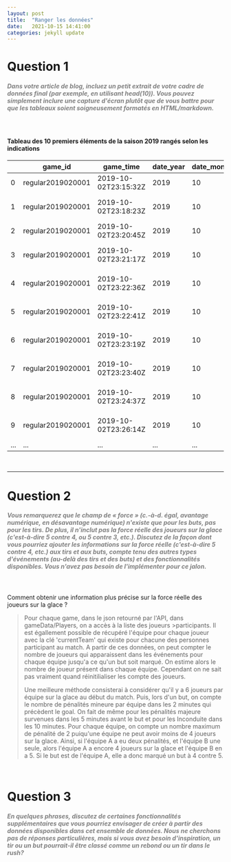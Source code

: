 ```yaml
---
layout: post
title:  "Ranger les données"
date:   2021-10-15 14:41:00
categories: jekyll update
---
```


# Question 1

##### <span style="color:grey">Dans votre article de blog, incluez un petit extrait de votre cadre de données final (par exemple, en utilisant head(10)). Vous pouvez simplement inclure une capture d'écran plutôt que de vous battre pour que les tableaux soient soigneusement formatés en HTML/markdown.</span>

<br> 

####  Tableau des 10 premiers éléments de la saison 2019 rangés selon les indications


|   | game_id           | game_time            | date_year | date_month | date_day | period_time | which_period | period_type | event_type | is_goal | shot_type  | strength | team_id | team_name           | team_link        | team_tri_code | shooter_name     | goalie_name       | rink_side | coord_x | coord_y |
|---|-------------------|----------------------|-----------|------------|----------|-------------|--------------|-------------|------------|---------|------------|----------|---------|---------------------|------------------|---------------|------------------|-------------------|-----------|---------|---------|
| 0 | regular2019020001 | 2019-10-02T23:15:32Z | 2019      | 10         | 2        | 00:25       | 1            | REGULAR     | Goal       | True    | Tip-In     | Even     | 9       | Ottawa Senators     | /api/v1/teams/9  | OTT           | Brady Tkachuk    | Frederik Andersen | left      | 85.0    | -1.0    |
| 1 | regular2019020001 | 2019-10-02T23:18:23Z | 2019      | 10         | 2        | 01:31       | 1            | REGULAR     | Shot       | False   | Snap Shot  |          | 10      | Toronto Maple Leafs | /api/v1/teams/10 | TOR           | Morgan Rielly    | Craig Anderson    | right     | -32.0   | -2.0    |
| 2 | regular2019020001 | 2019-10-02T23:20:45Z | 2019      | 10         | 2        | 03:23       | 1            | REGULAR     | Shot       | False   | Snap Shot  |          | 9       | Ottawa Senators     | /api/v1/teams/9  | OTT           | Dylan DeMelo     | Frederik Andersen | left      | 63.0    | -6.0    |
| 3 | regular2019020001 | 2019-10-02T23:21:17Z | 2019      | 10         | 2        | 03:56       | 1            | REGULAR     | Shot       | False   | Wrist Shot |          | 10      | Toronto Maple Leafs | /api/v1/teams/10 | TOR           | Morgan Rielly    | Craig Anderson    | right     | -59.0   | -20.0   |
| 4 | regular2019020001 | 2019-10-02T23:22:36Z | 2019      | 10         | 2        | 04:47       | 1            | REGULAR     | Shot       | False   | Slap Shot  |          | 10      | Toronto Maple Leafs | /api/v1/teams/10 | TOR           | Tyson Barrie     | Craig Anderson    | right     | -42.0   | -29.0   |
| 5 | regular2019020001 | 2019-10-02T23:22:41Z | 2019      | 10         | 2        | 04:53       | 1            | REGULAR     | Shot       | False   | Slap Shot  |          | 10      | Toronto Maple Leafs | /api/v1/teams/10 | TOR           | Tyson Barrie     | Craig Anderson    | right     | -52.0   | -7.0    |
| 6 | regular2019020001 | 2019-10-02T23:23:19Z | 2019      | 10         | 2        | 05:31       | 1            | REGULAR     | Shot       | False   | Wrist Shot |          | 10      | Toronto Maple Leafs | /api/v1/teams/10 | TOR           | Cody Ceci        | Craig Anderson    | right     | -38.0   | 38.0    |
| 7 | regular2019020001 | 2019-10-02T23:23:40Z | 2019      | 10         | 2        | 05:52       | 1            | REGULAR     | Shot       | False   | Wrist Shot |          | 10      | Toronto Maple Leafs | /api/v1/teams/10 | TOR           | Andreas Johnsson | Craig Anderson    | right     | -76.0   | -14.0   |
| 8 | regular2019020001 | 2019-10-02T23:24:37Z | 2019      | 10         | 2        | 06:02       | 1            | REGULAR     | Shot       | False   | Slap Shot  |          | 10      | Toronto Maple Leafs | /api/v1/teams/10 | TOR           | Mitchell Marner  | Craig Anderson    | right     | -63.0   | -31.0   |
| 9 | regular2019020001 | 2019-10-02T23:26:14Z | 2019      | 10         | 2        | 07:11       | 1            | REGULAR     | Shot       | False   | Tip-In     |          | 10      | Toronto Maple Leafs | /api/v1/teams/10 | TOR           | William Nylander | Craig Anderson    | right     | -78.0   | 13.0    |
| ...| ... | ... | ... |...| ... | ... | ... |...| ... | ... | ... |...| ... | ... | ... |...| ... | ... | ... |...| ... | 


<br>

---

# Question 2

##### <span style="color:grey">Vous remarquerez que le champ de « force » (c.-à-d. égal, avantage numérique, en désavantage numérique) n'existe que pour les buts, pas pour les tirs. De plus, il n'inclut pas la force réelle des joueurs sur la glace (c'est-à-dire 5 contre 4, ou 5 contre 3, etc.). Discutez de la façon dont vous pourriez ajouter les informations sur la force réelle (c'est-à-dire 5 contre 4, etc.) aux tirs et aux buts, compte tenu des autres types d'événements (au-delà des tirs et des buts) et des fonctionnalités disponibles. Vous n'avez pas besoin de l'implémenter pour ce jalon. 
</span>
<br>

Comment obtenir une information plus précise sur la force réelle des joueurs sur la glace ?

>Pour chaque game, dans le json retourné par l'API, dans gameData/Players, on a accès à la liste des joueurs >participants. Il est égallement possible de récupéré l'équipe pour chaque joueur avec la clé 'currentTeam' qui existe pour chacune des personnes participant au match.
>A partir de ces données, on peut compter le nombre de joueurs qui apparaissent dans les événements pour chaque équipe jusqu'a ce qu'un but soit marqué. On estime alors le nombre de joueur présent dans chaque équipe. Cependant on ne sait pas vraiment quand réinitilialiser les compte des joueurs.
>
>Une meilleure méthode consisterai à considérer qu'il y a 6 joueurs par équipe sur la glace au début du match. Puis, lors d'un but, on compte le nombre de pénalités mineure par équipe dans les 2 minutes qui précèdent le goal.
>On fait de même pour les pénalités majeure survenues dans les 5 minutes avant le but et pour les Inconduite dans les 10 minutes. Pour chaque équipe, on compte un nombre maximum de pénalité de 2 puiqu'une équipe ne peut avoir moins de 4 joueurs sur la glace.
>Ainsi, si l'équipe A a eu deux pénalités, et l'équipe B une seule, alors l'équipe A a encore 4 joueurs sur la glace et l'équipe B en a 5. Si le but est de l'équipe A, elle a donc marqué un but à 4 contre 5.


<br>


# Question 3

##### <span style="color:grey">En quelques phrases, discutez de certaines fonctionnalités supplémentaires que vous pourriez envisager de créer à partir des données disponibles dans cet ensemble de données. Nous ne cherchons pas de réponses particulières, mais si vous avez besoin d'inspiration, un tir ou un but pourrait-il être classé comme un rebond ou un tir dans le rush?</span>
<br>

